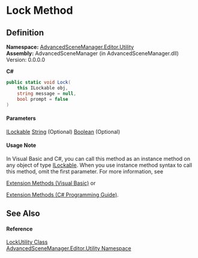 # Lock Method

## Definition

**Namespace:** [AdvancedSceneManager.Editor.Utility](N_AdvancedSceneManager_Editor_Utility.md)\
**Assembly:** AdvancedSceneManager (in AdvancedSceneManager.dll) Version: 0.0.0.0

**C#**

```c#
public static void Lock(
	this ILockable obj,
	string message = null,
	bool prompt = false
)
```

#### Parameters

&#x20; [ILockable](T_AdvancedSceneManager_Models_ILockable.md)   [String](https://learn.microsoft.com/dotnet/api/system.string)  (Optional)   [Boolean](https://learn.microsoft.com/dotnet/api/system.boolean)  (Optional)&#x20;

#### Usage Note

In Visual Basic and C#, you can call this method as an instance method on any object of type [ILockable](T_AdvancedSceneManager_Models_ILockable.md). When you use instance method syntax to call this method, omit the first parameter. For more information, see

[Extension Methods (Visual Basic)](https://docs.microsoft.com/dotnet/visual-basic/programming-guide/language-features/procedures/extension-methods) or

[Extension Methods (C# Programming Guide)](https://docs.microsoft.com/dotnet/csharp/programming-guide/classes-and-structs/extension-methods).

## See Also

#### Reference

[LockUtility Class](T_AdvancedSceneManager_Editor_Utility_LockUtility.md)\
[AdvancedSceneManager.Editor.Utility Namespace](N_AdvancedSceneManager_Editor_Utility.md)

